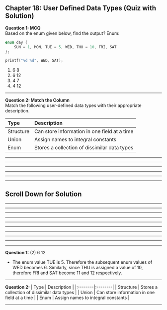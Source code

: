 ## Chapter 18: User Defined Data Types (Quiz with Solution)     

__Question 1: MCQ__     
Based on the enum given below, find the output? 
Enum: 
```C
enum day {  
    SUN = 1, MON, TUE = 5, WED, THU = 10, FRI, SAT
};
```
 
```C
printf("%d %d", WED, SAT); 
```
 
1. 6 8
2. 6 12
3. 4 7
4. 4 12 

------ 
 
__Question 2: Match the Column__     
Match the following user-defined data types with their appropriate description.  

| Type | Description |
|:--------|:--------|
| Structure  | Can store information in one field at a time |
| Union  |  Assign names to integral constants |
| Enum  |  Stores a collection of dissimilar data types |

------
---- 

----
----
----
----

## Scroll Down for Solution 
----
----
----
----
----
----
----
----
----
----
__Question 1:__ (2) 6  12   
- The enum value TUE is 5. Therefore the subsequent enum values of WED becomes 6. Similarly, since THU is assigned a value of 10, therefore FRI and SAT become 11 and 12 respectively.    

---- 
__Question 2:__ 
| Type | Description |
|:--------|:--------|
| Structure  | Stores a collection of dissimilar data types |
| Union  |  Can store information in one field at a time  |
| Enum  | Assign names to integral constants  |

---- 
